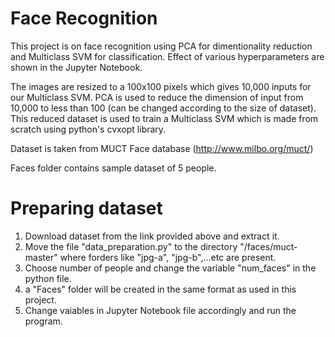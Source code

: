 # Face Recognition

This project is on face recognition using PCA for dimentionality reduction and Multiclass SVM for classification. Effect of various hyperparameters are shown in the Jupyter Notebook.

The images are resized to a 100x100 pixels which gives 10,000 inputs for our Multiclass SVM. PCA is used to reduce the dimension of input from 10,000 to less than 100 (can be changed according to the size of dataset). This reduced dataset is used to train a Multiclass SVM which is made from scratch using python's cvxopt library.
 
Dataset is taken from MUCT Face database (http://www.milbo.org/muct/)

Faces folder contains sample dataset of 5 people.

# Preparing dataset
1. Download dataset from the link provided above and extract it.
2. Move the file "data_preparation.py" to the directory "/faces/muct-master" where forders like "jpg-a", "jpg-b",...etc are present.
3. Choose number of people and change the variable "num_faces" in the python file.
4. a "Faces" folder will be created in the same format as used in this project.
5. Change vaiables in Jupyter Notebook file accordingly and run the program.
